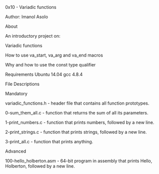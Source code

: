 0x10 - Variadic functions

Author: Imanol Asolo

About

An introductory project on:

Variadic functions

How to use va_start, va_arg and va_end macros

Why and how to use the const type qualifier

Requirements
Ubuntu 14.04
gcc 4.8.4

File Descriptions

Mandatory

variadic_functions.h - header file that contains all function prototypes.

0-sum_them_all.c - function that returns the sum of all its parameters.

1-print_numbers.c - function that prints numbers, followed by a new line.

2-print_strings.c - function that prints strings, followed by a new line.

3-print_all.c - function that prints anything.

Advanced

100-hello_holberton.asm - 64-bit program in assembly that prints Hello, Holberton, followed by a new line.